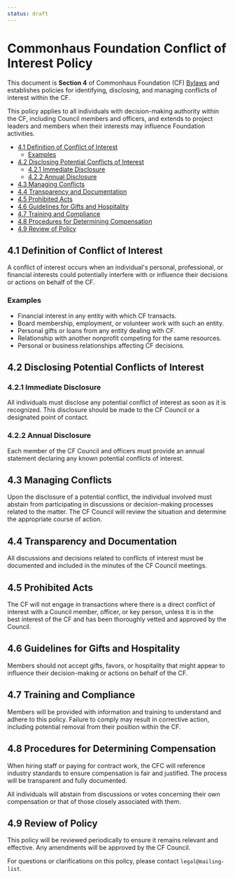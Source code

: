 ```yaml
---
status: draft
---
```

# Commonhaus Foundation Conflict of Interest Policy

This document is **Section 4** of Commonhaus Foundation (CF) [Bylaws][bylaws] and establishes policies for identifying, disclosing, and managing conflicts of interest within the CF.

[bylaws]: ./README.md

This policy applies to all individuals with decision-making authority within the CF, including Council members and officers, and extends to project leaders and members when their interests may influence Foundation activities.

- [4.1 Definition of Conflict of Interest](#41-definition-of-conflict-of-interest)
  - [Examples](#examples)
- [4.2 Disclosing Potential Conflicts of Interest](#42-disclosing-potential-conflicts-of-interest)
  - [4.2.1 Immediate Disclosure](#421-immediate-disclosure)
  - [4.2.2 Annual Disclosure](#422-annual-disclosure)
- [4.3 Managing Conflicts](#43-managing-conflicts)
- [4.4 Transparency and Documentation](#44-transparency-and-documentation)
- [4.5 Prohibited Acts](#45-prohibited-acts)
- [4.6 Guidelines for Gifts and Hospitality](#46-guidelines-for-gifts-and-hospitality)
- [4.7 Training and Compliance](#47-training-and-compliance)
- [4.8 Procedures for Determining Compensation](#48-procedures-for-determining-compensation)
- [4.9 Review of Policy](#49-review-of-policy)

## 4.1 Definition of Conflict of Interest

A conflict of interest occurs when an individual's personal, professional, or financial interests could potentially interfere with or influence their decisions or actions on behalf of the CF.

### Examples

- Financial interest in any entity with which CF transacts.
- Board membership, employment, or volunteer work with such an entity.
- Personal gifts or loans from any entity dealing with CF.
- Relationship with another nonprofit competing for the same resources.
- Personal or business relationships affecting CF decisions.

## 4.2 Disclosing Potential Conflicts of Interest

### 4.2.1 Immediate Disclosure

All individuals must disclose any potential conflict of interest as soon as it is recognized. This disclosure should be made to the CF Council or a designated point of contact.

### 4.2.2 Annual Disclosure

Each member of the CF Council and officers must provide an annual statement declaring any known potential conflicts of interest.

## 4.3 Managing Conflicts

Upon the disclosure of a potential conflict, the individual involved must abstain from participating in discussions or decision-making processes related to the matter. The CF Council will review the situation and determine the appropriate course of action.

## 4.4 Transparency and Documentation

All discussions and decisions related to conflicts of interest must be documented and included in the minutes of the CF Council meetings.

## 4.5 Prohibited Acts

The CF will not engage in transactions where there is a direct conflict of interest with a Council member, officer, or key person, unless it is in the best interest of the CF and has been thoroughly vetted and approved by the Council.

## 4.6 Guidelines for Gifts and Hospitality

Members should not accept gifts, favors, or hospitality that might appear to influence their decision-making or actions on behalf of the CF.

## 4.7 Training and Compliance

Members will be provided with information and training to understand and adhere to this policy. Failure to comply may result in corrective action, including potential removal from their position within the CF.

## 4.8 Procedures for Determining Compensation

When hiring staff or paying for contract work, the CFC will reference industry standards to ensure compensation is fair and justified. The process will be transparent and fully documented.

All individuals will abstain from discussions or votes concerning their own compensation or that of those closely associated with them.

## 4.9 Review of Policy

This policy will be reviewed periodically to ensure it remains relevant and effective. Any amendments will be approved by the CF Council.

For questions or clarifications on this policy, please contact `legal@mailing-list`.
